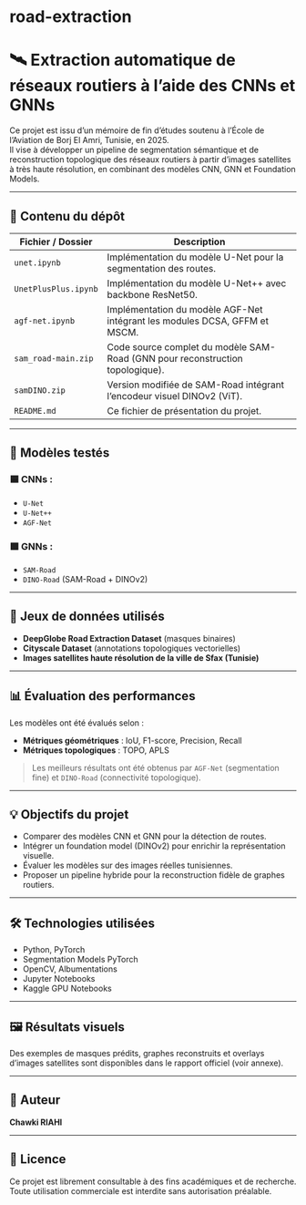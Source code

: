 # road-extraction
# 🛰️ Extraction automatique de réseaux routiers à l’aide des CNNs et GNNs

Ce projet est issu d’un mémoire de fin d’études soutenu à l’École de l’Aviation de Borj El Amri, Tunisie, en 2025.  
Il vise à développer un pipeline de segmentation sémantique et de reconstruction topologique des réseaux routiers à partir d’images satellites à très haute résolution, en combinant des modèles CNN, GNN et Foundation Models.

---

## 📁 Contenu du dépôt

| Fichier / Dossier        | Description |
|--------------------------|-------------|
| `unet.ipynb`             | Implémentation du modèle U-Net pour la segmentation des routes. |
| `UnetPlusPlus.ipynb`     | Implémentation du modèle U-Net++ avec backbone ResNet50. |
| `agf-net.ipynb`          | Implémentation du modèle AGF-Net intégrant les modules DCSA, GFFM et MSCM. |
| `sam_road-main.zip`      | Code source complet du modèle SAM-Road (GNN pour reconstruction topologique). |
| `samDINO.zip`            | Version modifiée de SAM-Road intégrant l’encodeur visuel DINOv2 (ViT). |
| `README.md`              | Ce fichier de présentation du projet. |

---

## 🧠 Modèles testés

### 🟦 CNNs :
- `U-Net`
- `U-Net++`
- `AGF-Net`

### 🟩 GNNs :
- `SAM-Road`
- `DINO-Road` (SAM-Road + DINOv2)

---

## 🧪 Jeux de données utilisés

- **DeepGlobe Road Extraction Dataset** (masques binaires)
- **Cityscale Dataset** (annotations topologiques vectorielles)
- **Images satellites haute résolution de la ville de Sfax (Tunisie)**

---

## 📊 Évaluation des performances

Les modèles ont été évalués selon :

- **Métriques géométriques** : IoU, F1-score, Precision, Recall
- **Métriques topologiques** : TOPO, APLS

> Les meilleurs résultats ont été obtenus par `AGF-Net` (segmentation fine) et `DINO-Road` (connectivité topologique).

---

## 💡 Objectifs du projet

- Comparer des modèles CNN et GNN pour la détection de routes.
- Intégrer un foundation model (DINOv2) pour enrichir la représentation visuelle.
- Évaluer les modèles sur des images réelles tunisiennes.
- Proposer un pipeline hybride pour la reconstruction fidèle de graphes routiers.

---

## 🛠️ Technologies utilisées

- Python, PyTorch
- Segmentation Models PyTorch
- OpenCV, Albumentations
- Jupyter Notebooks
- Kaggle GPU Notebooks

---

## 🖼️ Résultats visuels

Des exemples de masques prédits, graphes reconstruits et overlays d’images satellites sont disponibles dans le rapport officiel (voir annexe).


---

## 📣 Auteur

**Chawki RIAHI**  


---

## 📜 Licence

Ce projet est librement consultable à des fins académiques et de recherche. Toute utilisation commerciale est interdite sans autorisation préalable.

